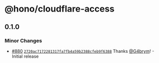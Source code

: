 # @hono/cloudflare-access

## 0.1.0

### Minor Changes

- [#880](https://github.com/honojs/middleware/pull/880) [`2720ac7172281317fa7fb4a59b2388cfeb9f6388`](https://github.com/honojs/middleware/commit/2720ac7172281317fa7fb4a59b2388cfeb9f6388) Thanks [@G4brym](https://github.com/G4brym)! - Initial release
